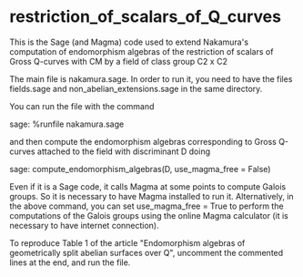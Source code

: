 # restriction_of_scalars_of_Q_curves
This is the Sage (and Magma) code used to extend Nakamura's computation of endomorphism algebras of the restriction of scalars of Gross Q-curves with CM by a field of class group C2 x C2

The main file is nakamura.sage. In order to run it, you need to have the files fields.sage and non_abelian_extensions.sage in the same directory. 

You can run the file with the command

sage: %runfile nakamura.sage

and then compute the endomorphism algebras corresponding to Gross Q-curves attached to the field with discriminant D doing 

sage: compute_endomorphism_algebras(D, use_magma_free = False)

Even if it is a Sage code, it calls Magma at some points to compute Galois groups. So it is necessary to have Magma installed to run it. Alternatively, in the above command, you can set use_magma_free = True to perform the computations of the Galois groups using the online Magma calculator (it is necessary to have internet connection).

To reproduce Table 1 of the article "Endomorphism algebras of geometrically split abelian surfaces over Q", uncomment the commented lines at the end, and run the file.

